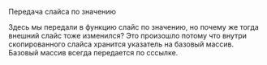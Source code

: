 Передача слайса по значению

Здесь мы передали в функцию слайс по значению, но почему же тогда внешний слайс тоже изменился?
Это произошло потому что внутри скопированного слайса хранится указатель на базовый массив. Базовый массив всегда передается по сссылке.
